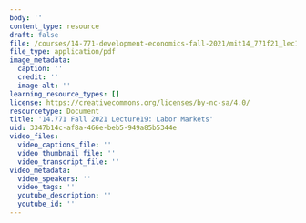 ```yaml
---
body: ''
content_type: resource
draft: false
file: /courses/14-771-development-economics-fall-2021/mit14_771f21_lec19_21.pdf
file_type: application/pdf
image_metadata:
  caption: ''
  credit: ''
  image-alt: ''
learning_resource_types: []
license: https://creativecommons.org/licenses/by-nc-sa/4.0/
resourcetype: Document
title: '14.771 Fall 2021 Lecture19: Labor Markets'
uid: 3347b14c-af8a-466e-beb5-949a85b5344e
video_files:
  video_captions_file: ''
  video_thumbnail_file: ''
  video_transcript_file: ''
video_metadata:
  video_speakers: ''
  video_tags: ''
  youtube_description: ''
  youtube_id: ''
---
```

